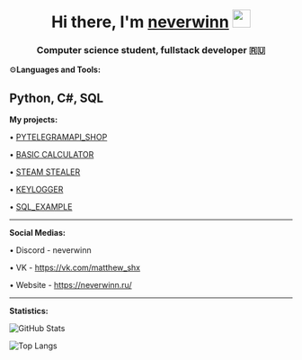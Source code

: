
<h1 align="center">Hi there, I'm <a href="" target="_blank">neverwinn</a> 
<img src="https://github.com/blackcater/blackcater/raw/main/images/Hi.gif" height="32"/></h1>
<h3 align="center">Computer science student, fullstack developer 🇷🇺</h3>

⚙️**Languages and Tools:**

Python, C#, SQL
---
**My projects:**

• [PYTELEGRAMAPI_SHOP](https://github.com/mxxet/pyTelegramBotAPI_shop/blob/main/pyTelegramBotAPI_shop.py)

• [BASIC CALCULATOR](https://github.com/mxxet/Basic-Calculator_app/blob/main/Calculator.py)

• [STEAM STEALER](https://github.com/NEVERWINN/STEALER)

• [KEYLOGGER](https://github.com/NEVERWINN/KEYLOGGER)

• [SQL_EXAMPLE](https://github.com/NEVERWINN/SQL_EXAMPLE)


---
**Social Medias:**

• Discord - neverwinn

• VK - https://vk.com/matthew_shx

• Website - https://neverwinn.ru/


---
**Statistics:**


![GitHub Stats](https://github-readme-stats.vercel.app/api?username=mxxet&theme=dark)

![Top Langs](https://github-readme-stats.vercel.app/api/top-langs/?username=mxxet&theme=dark)











